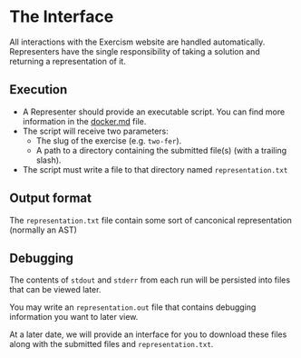 # The Interface

All interactions with the Exercism website are handled automatically. Representers have the single responsibility of taking a solution and returning a representation of it.

## Execution

- A Representer should provide an executable script. You can find more information in the [docker.md](https://github.com/exercism/automated-mentoring-support/blob/master/docs/docker.md) file.
- The script will receive two parameters:
  - The slug of the exercise (e.g. `two-fer`).
  - A path to a directory containing the submitted file(s) (with a trailing slash).
- The script must write a file to that directory named `representation.txt`

## Output format

The `representation.txt` file contain some sort of canconical representation (normally an AST)

## Debugging

The contents of `stdout` and `stderr` from each run will be persisted into files that can be viewed later.

You may write an `representation.out` file that contains debugging information you want to later view.

At a later date, we will provide an interface for you to download these files along with the submitted files and `representation.txt`.
